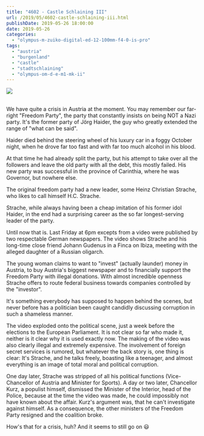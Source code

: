 ```yaml
---
title: "4602 - Castle Schlaining III"
url: /2019/05/4602-castle-schlaining-iii.html
publishDate: 2019-05-26 18:00:00
date: 2019-05-26
categories: 
  - "olympus-m-zuiko-digital-ed-12-100mm-f4-0-is-pro"
tags: 
  - "austria"
  - "burgenland"
  - "castle"
  - "stadtschlaining"
  - "olympus-om-d-e-m1-mk-ii"
---
```

<div class="container">
<div class="center"><a target="_blank" href="https://d25zfm9zpd7gm5.cloudfront.net/1200x1200/2018/20180402_110707_lr.jpg"><img class="webfeedsFeaturedVisual" src="https://d25zfm9zpd7gm5.cloudfront.net/0600x0600/2018/20180402_110707_lr.jpg" /></a></div>
</div>
<br />

We have quite a crisis in Austria at the moment. You may remember
our far-right "Freedom Party", the party that constantly insists on
being NOT a Nazi party. It's the former party of Jörg Haider, the
guy who greatly extended the range of "what can be said".

<a target="_blank" href="https://d25zfm9zpd7gm5.cloudfront.net/1200x1200/2018/20180402_110433_lr.jpg"><img style="margin: 0pt 0px 0pt 10px; float: right;" src="https://d25zfm9zpd7gm5.cloudfront.net/0150x0150/2018/20180402_110433_lr.jpg" alt="" border="0" /></a> Haider died behind the steering wheel of his 
luxury car in a foggy October night, when he drove far too fast and
with far too much alcohol in his blood.

At that time he had already split the party, but his attempt to take
over all the followers and leave the old party with all the debt,
this mostly failed. His new party was successful in the province of
Carinthia, where he was Governor, but nowhere else.

<a target="_blank" href="https://d25zfm9zpd7gm5.cloudfront.net/1200x1200/2018/20180402_110320_lr.jpg"><img style="margin: 0pt 10px 0pt 0px; float: left;" src="https://d25zfm9zpd7gm5.cloudfront.net/0150x0150/2018/20180402_110320_lr.jpg" alt="" border="0" /></a> The original freedom party had a new leader, 
some Heinz Christian Strache, who likes to call himself H.C.
Strache.

Strache, while always having been a cheap imitation of his former
idol Haider, in the end had a surprising career as the so far
longest-serving leader of the party.

Until now that is. Last Friday at 6pm excepts from a video were
published by two respectable German newspapers. The video shows
Strache and his long-time close friend Johann Gudenus in a Finca on
Ibiza, meeting with the alleged daughter of a Russian oligarch.

The young woman claims to want to "invest" (actually launder) money
in Austria, to buy Austria's biggest newspaper and to financially
support the Freedom Party with illegal donations. With almost
incredible openness Strache offers to route federal business towards
companies controlled by the "investor".

It's something everybody has supposed to happen behind the scenes,
but never before has a politician been caught candidly discussing
corruption in such a shameless manner.

The video exploded onto the political scene, just a week before the
elections to the European Parliament. It is not clear so far who
made it, neither is it clear why it is used exactly now. The making
of the video was also clearly illegal and extremely expensive. The
involvement of foreign secret services is rumored, but whatever the
back story is, one thing is clear: It's Strache, and he talks
freely, boasting like a teenager, and almost everything is an image
of total moral and political corruption.

One day later, Strache was stripped of all his political functions
(Vice-Chancellor of Austria and Minister for Sports). A day or two
later, Chancellor Kurz, a populist himself, dismissed the Minister
of the Interior, head of the Police, because at the time the video
was made, he could impossibly not have known about the affair.
Kurz's argument was, that he can't investigate against himself. As a
consequence, the other ministers of the Freedom Party resigned and
the coalition broke.

How's that for a crisis, huh? And it seems to still go on :smiley:
